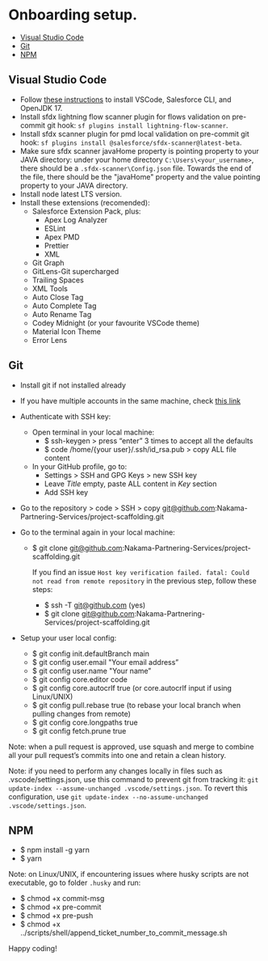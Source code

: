 # Onboarding setup.

- [Visual Studio Code](#visual-studio-code)
- [Git](#git)
- [NPM](#npm)

## Visual Studio Code

- Follow [these instructions](https://developer.salesforce.com/tools/vscode/en/getting-started/install) to install VSCode, Salesforce CLI, and OpenJDK 17.
- Install sfdx lightning flow scanner plugin for flows validation on pre-commit git hook: `sf plugins install lightning-flow-scanner`.
- Install sfdx scanner plugin for pmd local validation on pre-commit git hook: `sf plugins install @salesforce/sfdx-scanner@latest-beta`.
- Make sure sfdx scanner javaHome property is pointing property to your JAVA directory: under your home directory `C:\Users\<your_username>`, there should be a `.sfdx-scanner\Config.json` file. Towards the end of the file, there should be the "javaHome" property and the value pointing property to your JAVA directory.
- Install node latest LTS version.
- Install these extensions (recomended):
  - Salesforce Extension Pack, plus:
    - Apex Log Analyzer
    - ESLint
    - Apex PMD
    - Prettier
    - XML
  - Git Graph
  - GitLens-Git supercharged
  - Trailing Spaces
  - XML Tools
  - Auto Close Tag
  - Auto Complete Tag
  - Auto Rename Tag
  - Codey Midnight (or your favourite VSCode theme)
  - Material Icon Theme
  - Error Lens

## Git

- Install git if not installed already
- If you have multiple accounts in the same machine, check [this link](https://gist.github.com/rahularity/86da20fe3858e6b311de068201d279e3)
- Authenticate with SSH key:
  - Open terminal in your local machine:
    - $ ssh-keygen > press “enter” 3 times to accept all the defaults
    - $ code /home/{your user}/.ssh/id_rsa.pub > copy ALL file content
  - In your GitHub profile, go to:
    - Settings > SSH and GPG Keys > new SSH key
    - Leave _Title_ empty, paste ALL content in _Key_ section
    - Add SSH key
- Go to the repository > code > SSH > copy git@github.com:Nakama-Partnering-Services/project-scaffolding.git
- Go to the terminal again in your local machine:

  - $ git clone git@github.com:Nakama-Partnering-Services/project-scaffolding.git

    If you find an issue `Host key verification failed. fatal: Could not read from remote repository` in the previous step, follow these steps:

    - $ ssh -T git@github.com (yes)
    - $ git clone git@github.com:Nakama-Partnering-Services/project-scaffolding.git

- Setup your user local config:
  - $ git config init.defaultBranch main
  - $ git config user.email "Your email address”
  - $ git config user.name "Your name”
  - $ git config core.editor code
  - $ git config core.autocrlf true (or core.autocrlf input if using Linux/UNIX)
  - $ git config pull.rebase true (to rebase your local branch when pulling changes from remote)
  - $ git config core.longpaths true
  - $ git config fetch.prune true

Note: when a pull request is approved, use squash and merge to combine all your pull request’s commits into one and retain a clean history.

Note: if you need to perform any changes locally in files such as .vscode/settings.json, use this command to prevent git from tracking it: `git update-index --assume-unchanged .vscode/settings.json`. To revert this configuration, use `git update-index --no-assume-unchanged .vscode/settings.json`.

## NPM

- $ npm install -g yarn
- $ yarn

Note: on Linux/UNIX, if encountering issues where husky scripts are not executable, go to folder `.husky` and run:

- $ chmod +x commit-msg
- $ chmod +x pre-commit
- $ chmod +x pre-push
- $ chmod +x ../scripts/shell/append_ticket_number_to_commit_message.sh

Happy coding!
